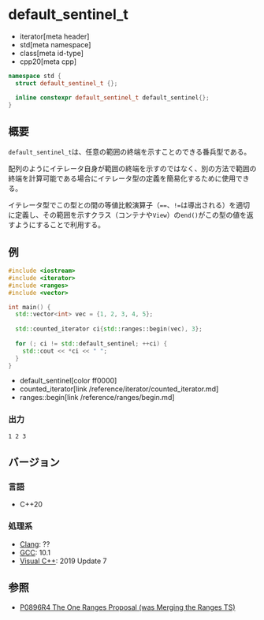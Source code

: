 # default_sentinel_t
* iterator[meta header]
* std[meta namespace]
* class[meta id-type]
* cpp20[meta cpp]

```cpp
namespace std {
  struct default_sentinel_t {};

  inline constexpr default_sentinel_t default_sentinel{};
}
```

## 概要

`default_sentinel_t`は、任意の範囲の終端を示すことのできる番兵型である。

配列のようにイテレータ自身が範囲の終端を示すのではなく、別の方法で範囲の終端を計算可能である場合にイテレータ型の定義を簡易化するために使用できる。

イテレータ型でこの型との間の等値比較演算子（`==`、`!=`は導出される）を適切に定義し、その範囲を示すクラス（コンテナや`View`）の`end()`がこの型の値を返すようにすることで利用する。

## 例
```cpp example
#include <iostream>
#include <iterator>
#include <ranges>
#include <vector>

int main() {
  std::vector<int> vec = {1, 2, 3, 4, 5};
  
  std::counted_iterator ci{std::ranges::begin(vec), 3};
  
  for (; ci != std::default_sentinel; ++ci) {
    std::cout << *ci << " ";
  }
}
```
* default_sentinel[color ff0000]
* counted_iterator[link /reference/iterator/counted_iterator.md]
* ranges::begin[link /reference/ranges/begin.md]

### 出力
```
1 2 3
```

## バージョン
### 言語
- C++20

### 処理系
- [Clang](/implementation.md#clang): ??
- [GCC](/implementation.md#gcc): 10.1
- [Visual C++](/implementation.md#visual_cpp): 2019 Update 7

## 参照
- [P0896R4 The One Ranges Proposal (was Merging the Ranges TS)](http://www.open-std.org/jtc1/sc22/wg21/docs/papers/2018/p0896r4.pdf)
